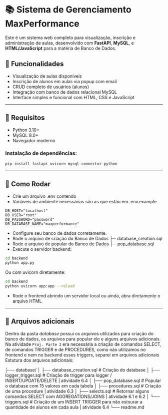 # 📚 Sistema de Gerenciamento MaxPerformance

Este é um sistema web completo para visualização, inscrição e administração de aulas, desenvolvido com **FastAPI**, **MySQL**, e **HTML/JavaScript** para a matéria de Banco de Dados.

## 🚀 Funcionalidades

- Visualização de aulas disponíveis
- Inscrição de alunos em aulas via popup com email
- CRUD completo de usuários (alunos)
- Integração com banco de dados relacional MySQL
- Interface simples e funcional com HTML, CSS e JavaScript

---


## 🧠 Requisitos

- Python 3.10+
- MySQL 8.0+
- Navegador moderno

### Instalação de dependências:

```bash
pip install fastapi uvicorn mysql-connector-python
```

---

## 🏁 Como Rodar

- Crie um arquivo .env contendo
- Variáveis de ambiente necessárias são as que estão em .env.example
```.env
DB_HOST="localhost"
DB_USER="root"
DB_PASSWORD="password"
DB_DATABASE_NAME="maxperformance"
```
- Configure seu banco de dados corretamente.
- Rode o arquivo de criação do Banco de Dados ├─ database_creation.sql
- Rode o arquivo de popular do Banco de Dados ├─ pop_database.sql
- Execute o servidor backend:

```bash
cd backend
python app.py
```
Ou com uvicorn diretamente:
```bash
cd backend
python uvicorn app:app --reload
```
- Rode o frontend abrindo um servidor local ou ainda, abra diretamente o arquivo HTML

---

## 📆 Arquivos adicionais

Dentro da pasta *database* possui os arquivos utilizados para criação do banco de dados, os arquivos para popular ele e alguns arquivos adicionais.
Na atividade `Proj. Parte 2` era necessária a criação de comandos SELECT, de comandos TRIGGER e de PROCEDURES, como não utilizamos no frontend e nem no backend esses triggers, separei em arquivos adicionais
Estutura dos arquivos adicionais:

├── database/
│ ├── database_creation.sql # Criação do database
│ ├── logger_trigger.sql # Criação de trigger para logger / INSERT/UPDATE/DELETE | atividade 6.4
│ ├── pop_database.sql # Popular o database com 15 valores em cada tabela
│ ├── procedures.sql # Criação de uma procedure | atividade 6.3
│ ├── selects.sql # Retornar alguns comandos SELECT com AGGREGATIONS/JOINS | atividade 6.1 e 6.2
│ └── triggers.sql # Criação de um INSERT TRIGGER para não estourar a quantidade de alunos em cada aula | atividade 6.4
└── readme.md
